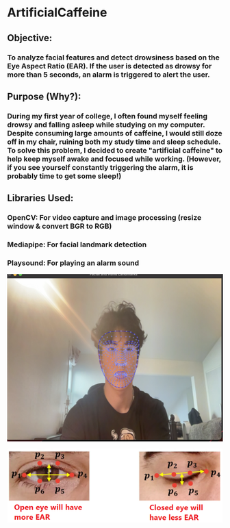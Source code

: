 # ArtificialCaffeine

## Objective: 
### To analyze facial features and detect drowsiness based on the Eye Aspect Ratio (EAR). If the user is detected as drowsy for more than 5 seconds, an alarm is triggered to alert the user.

## Purpose (Why?): 
### During my first year of college, I often found myself feeling drowsy and falling asleep while studying on my computer. Despite consuming large amounts of caffeine, I would still doze off in my chair, ruining both my study time and sleep schedule. To solve this problem, I decided to create "artificial caffeine" to help keep myself awake and focused while working. (However, if you see yourself constantly triggering the alarm, it is probably time to get some sleep!)

## Libraries Used: 
### OpenCV: For video capture and image processing (resize window & convert BGR to RGB)
### Mediapipe: For facial landmark detection
### Playsound: For playing an alarm sound

![alt text](image.png)

![alt text](image2.png)
